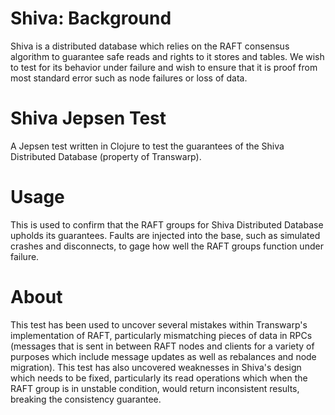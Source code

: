 # Shiva: Background

Shiva is a distributed database which relies on the RAFT consensus algorithm to guarantee safe reads and rights to it stores and tables. We wish to test for its behavior under failure and wish to ensure that it is proof from most standard error such as node failures or loss of data.

# Shiva Jepsen Test

A Jepsen test written in Clojure to test the guarantees of the Shiva Distributed Database (property of Transwarp). 

# Usage

This is used to confirm that the RAFT groups for Shiva Distributed Database upholds its guarantees. Faults are injected into the base, such as simulated crashes and disconnects, to gage how well the RAFT groups function under failure. 

# About

This test has been used to uncover several mistakes within Transwarp's implementation of RAFT, particularly mismatching pieces of data in RPCs (messages that is sent in between RAFT nodes and clients for a variety of purposes which include message updates as well as rebalances and node migration). This test has also uncovered weaknesses in Shiva's design which needs to be fixed, particularly its read operations which when the RAFT group is in unstable condition, would return inconsistent results, breaking the consistency guarantee.

